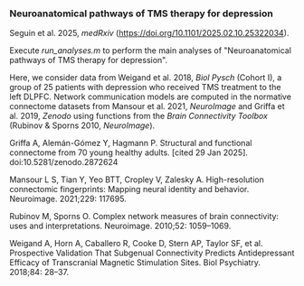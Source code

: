 ### Neuroanatomical pathways of TMS therapy for depression

Seguin et al. 2025, _medRxiv_ (https://doi.org/10.1101/2025.02.10.25322034).

Execute _run_analyses.m_ to perform the main analyses of "Neuroanatomical pathways of TMS therapy for depression". 

Here, we consider data from Weigand et al. 2018, _Biol Pysch_ (Cohort I), a group of 25 patients with depression who received TMS treatment to the left DLPFC. Network communication models are computed in the normative connectome datasets from Mansour et al. 2021, _NeuroImage_ and Griffa et al. 2019, _Zenodo_ using functions from the _Brain Connectivity Toolbox_ (Rubinov & Sporns 2010, _NeuroImage_).

Griffa A, Alemán-Gómez Y, Hagmann P. Structural and functional connectome from 70 young healthy adults. [cited 29 Jan 2025]. doi:10.5281/zenodo.2872624

Mansour L S, Tian Y, Yeo BTT, Cropley V, Zalesky A. High-resolution connectomic fingerprints: Mapping neural identity and behavior. Neuroimage. 2021;229: 117695.

Rubinov M, Sporns O. Complex network measures of brain connectivity: uses and interpretations. Neuroimage. 2010;52: 1059–1069.

Weigand A, Horn A, Caballero R, Cooke D, Stern AP, Taylor SF, et al. Prospective Validation That Subgenual Connectivity Predicts Antidepressant Efficacy of Transcranial Magnetic Stimulation Sites. Biol Psychiatry. 2018;84: 28–37.
